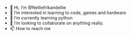 - 👋 Hi, I’m @Nelliefrikandellie
- 👀 I’m interested in learning to code, games and hardware
- 🌱 I’m currently learning python
- 💞️ I’m looking to collaborate on anything really.
- 📫 How to reach me 

<!---
Nelliefrikandellie/Nelliefrikandellie is a ✨ special ✨ repository because its `README.md` (this file) appears on your GitHub profile.
You can click the Preview link to take a look at your changes.
--->

